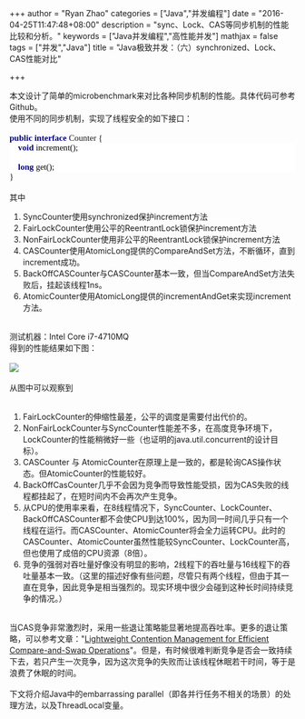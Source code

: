 +++
author = "Ryan Zhao"
categories = ["Java","并发编程"]
date = "2016-04-25T11:47:48+08:00"
description = "sync、Lock、CAS等同步机制的性能比较和分析。"
keywords = ["Java并发编程","高性能并发"]
mathjax = false
tags = ["并发","Java"]
title = "Java极致并发：（六）synchronized、Lock、CAS性能对比"

+++

<div>
<span><div>本文设计了简单的microbenchmark来对比各种同步机制的性能。具体代码可参考Github。</div><div>使用不同的同步机制，实现了线程安全的如下接口：</div><div><b><span style="font-size: 11.3pt;"><span style="font-family: Consolas;"><span style="color: rgb(0, 0, 128);"><br/></span></span></span></b></div><div><span style="font-size: 11.3pt;"><span style="font-family: Consolas;"><span style="color:#000080;font-weight:bold;">public interface </span>Counter {</span></span></div><div style="background-color:#ffffff;color:#000000;font-family:&apos;Consolas&apos;;font-size:11.3pt;">    <span style="color:#000080;font-weight:bold;">void </span>increment();<br/><br/>
    <span style="color:#000080;font-weight:bold;">long </span>get();</div><div><span style="font-size: 11.3pt;"><span style="font-family: Consolas;">}</span></span></div><div><span style="font-size: 11.3pt;"><span style="font-family: Consolas;"><br/></span></span></div><div>其中</div><ol><li>SyncCounter使用synchronized保护increment方法</li><li>FairLockCounter使用公平的ReentrantLock锁保护increment方法</li><li>NonFairLockCounter使用非公平的ReentrantLock锁保护increment方法</li><li>CASCounter使用AtomicLong提供的CompareAndSet方法，不断循环，直到increment成功。</li><li>BackOffCASCounter与CASCounter基本一致，但当CompareAndSet方法失败后，挂起该线程1ns。</li><li>AtomicCounter使用AtomicLong提供的incrementAndGet来实现increment方法。</li></ol><div><br/></div><div>测试机器：Intel Core i7-4710MQ</div><div>得到的性能结果如下图：</div><div><span style="font-size: 11.3pt;"><span style="font-family: Consolas;"><br/></span></span></div><div><img src="/images/counter_perf.png" type="image/png" style="height: auto;"/></div><div><br/></div><div>从图中可以观察到</div><div><br/></div><ol><li>FairLockCounter的伸缩性最差，公平的调度是需要付出代价的。</li><li>NonFairLockCounter与SyncCounter性能差不多，在高度竞争环境下，LockCounter的性能稍微好一些（也证明的java.util.concurrent的设计目标）。</li><li>CASCounter 与 AtomicCounter在原理上是一致的，都是轮询CAS操作状态。但AtomicCounter的性能较好。</li><li>BackOffCasCounter几乎不会因为竞争而导致性能受损，因为CAS失败的线程都挂起了，在短时间内不会再次产生竞争。</li><li>从CPU的使用率来看，在8线程情况下，SyncCounter、LockCounter、BackOffCASCounter都不会使CPU到达100%，因为同一时间几乎只有一个线程在运行。而CASCounter、AtomicCounter将会全力运转CPU。此时的CASCounter、AtomicCounter虽然性能较SyncCounter、LockCounter高，但也使用了成倍的CPU资源（8倍）。</li><li>竞争的强弱对吞吐量好像没有明显的影响，2线程下的吞吐量与16线程下的吞吐量基本一致。（这里的描述好像有些问题，尽管只有两个线程，但由于其一直在竞争，因此竞争是相当强烈的。现实环境中很少会碰到这种长时间持续竞争的情况。）</li></ol><div><br/></div><div>当CAS竞争非常激烈时，采用一些退让策略能显著地提高吞吐率。更多的退让策略，可以参考文章：&quot;<a href="http://arxiv.org/pdf/1305.5800v1.pdf">Lightweight Contention Management for Efficient Compare-and-Swap Operations</a>&quot;。但是，有时候很难判断竞争是否会一致持续下去，若只产生一次竞争，因为这次竞争的失败而让该线程休眠若干时间，等于是浪费了休眠的时间。</div><div><br/></div><div>下文将介绍Java中的embarrassing parallel（即各并行任务不相关的场景）的处理方法，以及ThreadLocal变量。</div><div><br/></div></span>
</div>
